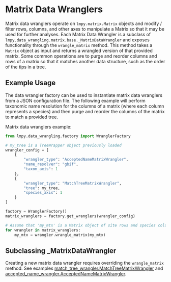 # Matrix Data Wranglers

Matrix data wranglers operate on `lmpy.matrix.Matrix` objects and modify / filter rows,
columns, and other axes to manipulate a Matrix so that it may be used for further
analyses.  Each Matrix Data Wrangler is a subclass of
`lmpy.data_wrangling.matrix.base._MatrixDataWrangler` and exposes functionality through
the `wrangle_matrix` method.  This method takes a `Matrix` object as input and returns
a wrangled version of that provided matrix.  Some common operations are to purge and
reorder columns and rows of a matrix so that it matches another data structure, such as
the order of the tips in a tree.

## Example Usage

The data wrangler factory can be used to instantiate matrix data wranglers from a JSON
configuration file.  The following example will perform taxonomic name resolution for
the columns of a matrix (where each column represents a species) and then purge and
reorder the columns of the matrix to match a provided tree.

Matrix data wranglers example:

```python
from lmpy.data_wrangling.factory import WranglerFactory

# my_tree is a TreeWrapper object previously loaded
wrangler_config = [
    {
        "wrangler_type": "AcceptedNameMatrixWrangler",
        "name_resolver": "gbif",
        "taxon_axis": 1
    },
    {
        "wrangler_type": "MatchTreeMatrixWrangler",
        "tree": my_tree,
        "species_axis": 1
    }
]

factory = WranglerFactory()
matrix_wranglers = factory.get_wranglers(wrangler_config)

# Assume that 'my_mtx' is a Matrix object of site rows and species columns
for wrangler in matrix_wranglers:
    my_mtx = wrangler.wrangle_matrix(my_mtx)
```

## Subclassing _MatrixDataWrangler

Creating a new matrix data wrangler requires overriding the `wrangle_matrix` method.
See examples [match_tree_wrangler.MatchTreeMatrixWrangler](./match_tree_wrangler.py)
and [accepted_name_wrangler.AcceptedNameMatrixWrangler](./accepted_name_wrangler.py).
